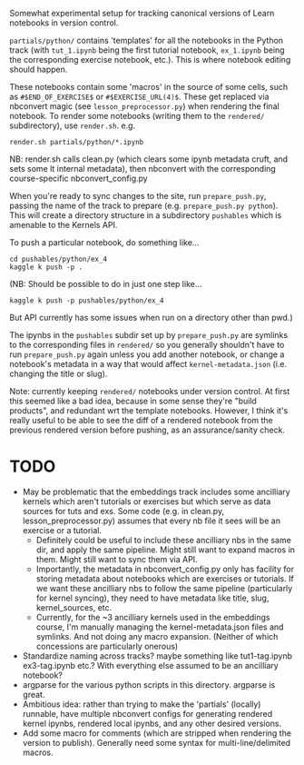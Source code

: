 Somewhat experimental setup for tracking canonical versions of Learn notebooks in version control.

`partials/python/` contains 'templates' for all the notebooks in the Python track (with `tut_1.ipynb` being the first tutorial notebook, `ex_1.ipynb` being the corresponding exercise notebook, etc.). This is where notebook editing should happen.

These notebooks contain some 'macros' in the source of some cells, such as `#$END_OF_EXERCISE$` or `#$EXERCISE_URL(4)$`. These get replaced via nbconvert magic (see `lesson_preprocessor.py`) when rendering the final notebook. To render some notebooks (writing them to the `rendered/` subdirectory), use `render.sh`. e.g.

    render.sh partials/python/*.ipynb

NB: render.sh calls clean.py (which clears some ipynb metadata cruft, and sets some lt internal metadata), then nbconvert with the corresponding course-specific nbconvert_config.py

When you're ready to sync changes to the site, run `prepare_push.py`, passing the name of the track to prepare (e.g. `prepare_push.py python`). This will create a directory structure in a subdirectory `pushables` which is amenable to the Kernels API.

To push a particular notebook, do something like...

    cd pushables/python/ex_4
    kaggle k push -p .

(NB: Should be possible to do in just one step like...

    kaggle k push -p pushables/python/ex_4
    
But API currently has some issues when run on a directory other than pwd.)

The ipynbs in the `pushables` subdir set up by `prepare_push.py` are symlinks to the corresponding files in `rendered/` so you generally shouldn't have to run `prepare_push.py` again unless you add another notebook, or change a notebook's metadata in a way that would affect `kernel-metadata.json` (i.e. changing the title or slug).

Note: currently keeping `rendered/` notebooks under version control. At first this seemed like a bad idea, because in some sense they're "build products", and redundant wrt the template notebooks. However, I think it's really useful to be able to see the diff of a rendered notebook from the previous rendered version before pushing, as an assurance/sanity check.

# TODO

- May be problematic that the embeddings track includes some ancilliary kernels which aren't tutorials or exercises but which serve as data sources for tuts and exs. Some code (e.g. in clean.py, lesson_preprocessor.py) assumes that every nb file it sees will be an exercise or a tutorial.
    - Definitely could be useful to include these ancilliary nbs in the same dir, and apply the same pipeline. Might still want to expand macros in them. Might still want to sync them via API.
    - Importantly, the metadata in nbconvert_config.py only has facility for storing metadata about notebooks which are exercises or tutorials. If we want these ancilliary nbs to follow the same pipeline (particularly for kernel syncing), they need to have metadata like title, slug, kernel_sources, etc.
    - Currently, for the ~3 ancilliary kernels used in the embeddings course, I'm manually managing the kernel-metadata.json files and symlinks. And not doing any macro expansion. (Neither of which concessions are particularly onerous)
- Standardize naming across tracks? maybe something like tut1-tag.ipynb ex3-tag.ipynb etc.? With everything else assumed to be an ancilliary notebook?
- argparse for the various python scripts in this directory. argparse is great.
- Ambitious idea: rather than trying to make the 'partials' (locally) runnable, have multiple nbconvert configs for generating rendered kernel ipynbs, rendered local ipynbs, and any other desired versions.
- Add some macro for comments (which are stripped when rendering the version to publish). Generally need some syntax for multi-line/delimited macros.
